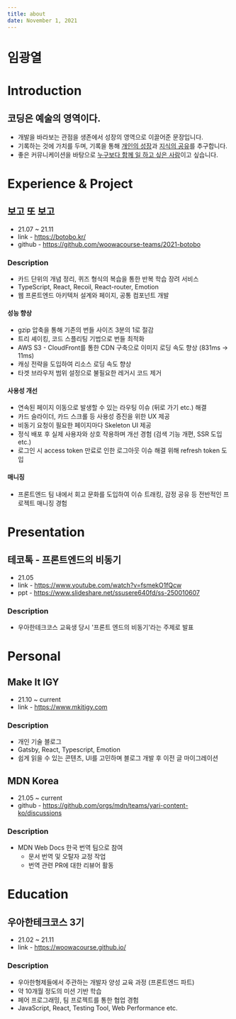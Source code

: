 ```yaml
---
title: about
date: November 1, 2021
---
```


# 임광열

# Introduction

## 코딩은 예술의 영역이다.

- 개발을 바라보는 관점을 생존에서 성장의 영역으로 이끌어준 문장입니다.
- 기록하는 것에 가치를 두며, 기록을 통해 [개인의 성장](https://mkitigy.notion.site/0115bf664d234a99883abce2c5d1b63d)과 [지식의 공유](https://www.mkitigy.com)를 추구합니다.
- 좋은 커뮤니케이션을 바탕으로 [누구보다 함께 일 하고 싶은 사람](https://www.mkitigy.com/posts/나는-당신에게-어떤-사람이었을까)이고 싶습니다.

# Experience & Project

## 보고 또 보고

- 21.07 ~ 21.11
- link - https://botobo.kr/
- github - https://github.com/woowacourse-teams/2021-botobo

### Description

- 카드 단위의 개념 정리, 퀴즈 형식의 복습을 통한 반복 학습 장려 서비스
- TypeScript, React, Recoil, React-router, Emotion
- 웹 프론트엔드 아키텍처 설계와 페이지, 공통 컴포넌트 개발

#### 성능 향상

- gzip 압축을 통해 기존의 번들 사이즈 3분의 1로 절감
- 트리 셰이킹, 코드 스플리팅 기법으로 번들 최적화
- AWS S3 - CloudFront를 통한 CDN 구축으로 이미지 로딩 속도 향상 (831ms → 11ms)
- 캐싱 전략을 도입하여 리소스 로딩 속도 향상
- 타겟 브라우저 범위 설정으로 불필요한 레거시 코드 제거

#### 사용성 개선

- 연속된 페이지 이동으로 발생할 수 있는 라우팅 이슈 (뒤로 가기 etc.) 해결
- 카드 슬라이더, 카드 스크롤 등 사용성 증진을 위한 UX 제공
- 비동기 요청이 필요한 페이지마다 Skeleton UI 제공
- 정식 배포 후 실제 사용자와 상호 작용하며 개선 경험 (검색 기능 개편, SSR 도입 etc.)
- 로그인 시 access token 만료로 인한 로그아웃 이슈 해결 위해 refresh token 도입

#### 매니징

- 프론트엔드 팀 내에서 회고 문화를 도입하여 이슈 트래킹, 감정 공유 등 전반적인 프로젝트 매니징 경험

# Presentation

## 테코톡 - 프론트엔드의 비동기

- 21.05
- link - https://www.youtube.com/watch?v=fsmekO1fQcw
- ppt - https://www.slideshare.net/ssusere640fd/ss-250010607

### Description

- 우아한테크코스 교육생 당시 '프론트 엔드의 비동기'라는 주제로 발표

# Personal

## Make It IGY

- 21.10 ~ current
- link - https://www.mkitigy.com

### Description

- 개인 기술 블로그
- Gatsby, React, Typescript, Emotion
- 쉽게 읽을 수 있는 콘텐츠, UI를 고민하며 블로그 개발 후 이전 글 마이그레이션

## MDN Korea

- 21.05 ~ current
- github - https://github.com/orgs/mdn/teams/yari-content-ko/discussions

### Description

- MDN Web Docs 한국 번역 팀으로 참여
  - 문서 번역 및 오탈자 교정 작업
  - 번역 관련 PR에 대한 리뷰어 활동

# Education

## 우아한테크코스 3기

- 21.02 ~ 21.11
- link - https://woowacourse.github.io/

### Description

- 우아한형제들에서 주관하는 개발자 양성 교육 과정 (프론트엔드 파트)
- 약 10개월 정도의 미션 기반 학습
- 페어 프로그래밍, 팀 프로젝트를 통한 협업 경험
- JavaScript, React, Testing Tool, Web Performance etc.
